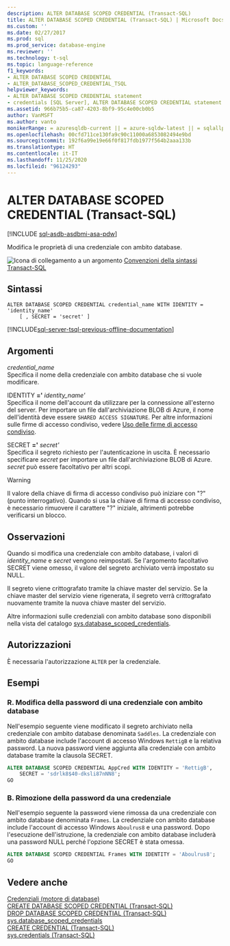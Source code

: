 ```yaml
---
description: ALTER DATABASE SCOPED CREDENTIAL (Transact-SQL)
title: ALTER DATABASE SCOPED CREDENTIAL (Transact-SQL) | Microsoft Docs
ms.custom: ''
ms.date: 02/27/2017
ms.prod: sql
ms.prod_service: database-engine
ms.reviewer: ''
ms.technology: t-sql
ms.topic: language-reference
f1_keywords:
- ALTER DATABASE SCOPED CREDENTIAL
- ALTER_DATABASE_SCOPED_CREDENTIAL_TSQL
helpviewer_keywords:
- ALTER DATABASE SCOPED CREDENTIAL statement
- credentials [SQL Server], ALTER DATABASE SCOPED CREDENTIAL statement
ms.assetid: 966b75b5-ca87-4203-8bf9-95c4e00cb0b5
author: VanMSFT
ms.author: vanto
monikerRange: = azuresqldb-current || = azure-sqldw-latest || = sqlallproducts-allversions
ms.openlocfilehash: 00cfd711ce130fa9c90c11000a6853082494e9bd
ms.sourcegitcommit: 192f6a99e19e66f0f817fdb1977f564b2aaa133b
ms.translationtype: HT
ms.contentlocale: it-IT
ms.lasthandoff: 11/25/2020
ms.locfileid: "96124293"
---
```

# <a name="alter-database-scoped-credential-transact-sql"></a>ALTER DATABASE SCOPED CREDENTIAL (Transact-SQL)
[!INCLUDE [sql-asdb-asdbmi-asa-pdw](../../includes/applies-to-version/sql-asdb-asdbmi-asa-pdw.md)]

  Modifica le proprietà di una credenziale con ambito database.  
  
 ![Icona di collegamento a un argomento](../../database-engine/configure-windows/media/topic-link.gif "Icona di collegamento a un argomento") [Convenzioni della sintassi Transact-SQL](../../t-sql/language-elements/transact-sql-syntax-conventions-transact-sql.md)  
  
## <a name="syntax"></a>Sintassi  
  
```syntaxsql
ALTER DATABASE SCOPED CREDENTIAL credential_name WITH IDENTITY = 'identity_name'  
    [ , SECRET = 'secret' ]  
```  
  
[!INCLUDE[sql-server-tsql-previous-offline-documentation](../../includes/sql-server-tsql-previous-offline-documentation.md)]

## <a name="arguments"></a>Argomenti
 *credential_name*  
 Specifica il nome della credenziale con ambito database che si vuole modificare.  
  
 IDENTITY **='** _identity_name_*_'_*  
 Specifica il nome dell'account da utilizzare per la connessione all'esterno del server. Per importare un file dall'archiviazione BLOB di Azure, il nome dell'identità deve essere `SHARED ACCESS SIGNATURE`.  Per altre informazioni sulle firme di accesso condiviso, vedere [Uso delle firme di accesso condiviso](/azure/storage/storage-dotnet-shared-access-signature-part-1).  
    
  
 SECRET **='** _secret_*_'_*  
 Specifica il segreto richiesto per l'autenticazione in uscita. È necessario specificare *secret* per importare un file dall'archiviazione BLOB di Azure. *secret* può essere facoltativo per altri scopi.   
> [!WARNING]
>  Il valore della chiave di firma di accesso condiviso può iniziare con "?" (punto interrogativo). Quando si usa la chiave di firma di accesso condiviso, è necessario rimuovere il carattere "?" iniziale, altrimenti potrebbe verificarsi un blocco.    
  
## <a name="remarks"></a>Osservazioni  
 Quando si modifica una credenziale con ambito database, i valori di *identity_name* e *secret* vengono reimpostati. Se l'argomento facoltativo SECRET viene omesso, il valore del segreto archiviato verrà impostato su NULL.  
  
 Il segreto viene crittografato tramite la chiave master del servizio. Se la chiave master del servizio viene rigenerata, il segreto verrà crittografato nuovamente tramite la nuova chiave master del servizio.  
  
 Altre informazioni sulle credenziali con ambito database sono disponibili nella vista del catalogo [sys.database_scoped_credentials](../../relational-databases/system-catalog-views/sys-database-scoped-credentials-transact-sql.md).  
  
## <a name="permissions"></a>Autorizzazioni  
 È necessaria l'autorizzazione `ALTER` per la credenziale.  
  
## <a name="examples"></a>Esempi  
  
### <a name="a-changing-the-password-of-a-database-scoped-credential"></a>R. Modifica della password di una credenziale con ambito database  
 Nell'esempio seguente viene modificato il segreto archiviato nella credenziale con ambito database denominata `Saddles`. La credenziale con ambito database include l'account di accesso Windows `RettigB` e la relativa password. La nuova password viene aggiunta alla credenziale con ambito database tramite la clausola SECRET.  
  
```sql  
ALTER DATABASE SCOPED CREDENTIAL AppCred WITH IDENTITY = 'RettigB',   
    SECRET = 'sdrlk8$40-dksli87nNN8';  
GO  
```  
  
### <a name="b-removing-the-password-from-a-credential"></a>B. Rimozione della password da una credenziale  
 Nell'esempio seguente la password viene rimossa da una credenziale con ambito database denominata `Frames`. La credenziale con ambito database include l'account di accesso Windows `Aboulrus8` e una password. Dopo l'esecuzione dell'istruzione, la credenziale con ambito database includerà una password NULL perché l'opzione SECRET è stata omessa.  
  
```sql  
ALTER DATABASE SCOPED CREDENTIAL Frames WITH IDENTITY = 'Aboulrus8';  
GO  
```  
  
## <a name="see-also"></a>Vedere anche  
 [Credenziali &#40;motore di database&#41;](../../relational-databases/security/authentication-access/credentials-database-engine.md)   
 [CREATE DATABASE SCOPED CREDENTIAL &#40;Transact-SQL&#41;](../../t-sql/statements/create-database-scoped-credential-transact-sql.md)   
 [DROP DATABASE SCOPED CREDENTIAL &#40;Transact-SQL&#41;](../../t-sql/statements/drop-database-scoped-credential-transact-sql.md)   
 [sys.database_scoped_credentials](../../relational-databases/system-catalog-views/sys-database-scoped-credentials-transact-sql.md)   
 [CREATE CREDENTIAL &#40;Transact-SQL&#41;](../../t-sql/statements/create-credential-transact-sql.md)   
 [sys.credentials &#40;Transact-SQL&#41;](../../relational-databases/system-catalog-views/sys-credentials-transact-sql.md)  
  
